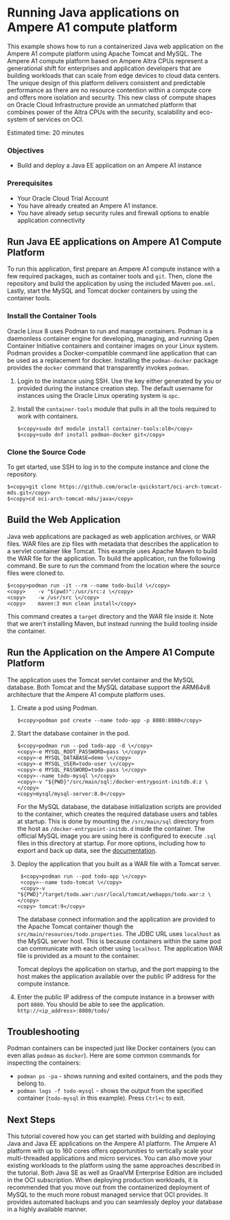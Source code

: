 # Running Java applications on Ampere A1 compute platform 

This example shows how to run a containerized Java web application on the Ampere A1 compute platform using Apache Tomcat and MySQL. The Ampere A1 compute platform based on Ampere Altra CPUs represent a generational shift for enterprises and application developers that are building workloads that can scale from edge devices to cloud data centers. The unique design of this  platform delivers consistent and predictable performance as there are no resource contention within a compute core and offers more isolation and security. This new class of compute shapes on Oracle Cloud Infrastructure  provide an unmatched platform that combines power of the Altra CPUs with the security, scalability and eco-system of services on OCI.


Estimated time: 20 minutes

### Objectives

- Build and deploy a Java EE application on an Ampere A1 instance 

### Prerequisites

- Your Oracle Cloud Trial Account
- You have already created an Ampere A1 instance.
- You have already setup security rules and firewall options to enable application connectivity
  
## Run Java EE applications on Ampere A1 Compute Platform 

To run this application, first prepare an Ampere A1 compute instance with a few required packages, such as container tools and `git`. Then, clone the repository and build the application by using the included Maven `pom.xml`. Lastly, start the MySQL and Tomcat docker containers by using the container tools.

### Install the Container Tools

Oracle Linux 8 uses Podman to run and manage containers. Podman is a daemonless container engine for developing, managing, and running Open Container Initiative containers and container images on your Linux system. Podman provides a Docker-compatible command line application that can be used as a replacement for docker. Installing the `podman-docker` package provides the `docker` command that transparently invokes `podman`.

1. Login to the instance using SSH. Use the key either generated by you or provided during the instance creation step. The default username for instances using the Oracle Linux operating system is `opc`.

1. Install the `container-tools` module that pulls in all the tools required to work with containers.
    ```
    $<copy>sudo dnf module install container-tools:ol8</copy>
    $<copy>sudo dnf install podman-docker git</copy>
    ```

<!-- 1. Set SELinux to be in permissive mode so that Podman can easily interact with the host.
    
    **Note**: This is not recommended for production use. However, setting up SELinux policies for containers are outside the scope of this tutorial. For details, see the Oracle Linux 8 documentation.

    ```
    sudo setenforce 0
    ``` -->

### Clone the Source Code

To get started, use SSH to log in to the compute instance and clone the repository.

```
$<copy>git clone https://github.com/oracle-quickstart/oci-arch-tomcat-mds.git</copy>
$<copy>cd oci-arch-tomcat-mds/java</copy>
```

## Build the Web Application

Java web applications are packaged as web application archives, or WAR files. WAR files are zip files with metadata that describes the application to a servlet container like Tomcat. This example uses Apache Maven to build the WAR file for the application. 
To build the application, run the following command. Be sure to run the command from the location where the source files were cloned to.

```
$<copy>podman run -it --rm --name todo-build \</copy>
<copy>    -v "$(pwd)":/usr/src:z \</copy>
<copy>    -w /usr/src \</copy>
<copy>    maven:3 mvn clean install</copy>
```
This command creates a `target` directory and the WAR file inside it. Note that we aren’t installing Maven, but instead running the build tooling inside the container.

## Run the Application on the Ampere A1 Compute Platform

The application uses the Tomcat servlet container and the MySQL database. Both Tomcat and the MySQL database support the ARM64v8 architecture that the Ampere A1 compute platform uses.

1. Create a pod using Podman.
    ```
    $<copy>podman pod create --name todo-app -p 8080:8080</copy>
    ```

2. Start the database container in the pod.

    ```
    $<copy>podman run --pod todo-app -d \</copy>
    <copy>-e MYSQL_ROOT_PASSWORD=pass \</copy>
    <copy>-e MYSQL_DATABASE=demo \</copy>
    <copy>-e MYSQL_USER=todo-user \</copy>
    <copy>-e MYSQL_PASSWORD=todo-pass \</copy>
    <copy>--name todo-mysql \</copy>
    <copy>-v "${PWD}"/src/main/sql:/docker-entrypoint-initdb.d:z \</copy>
    <copy>mysql/mysql-server:8.0</copy>
    ```

    For the MySQL database, the database initialization scripts are provided to the container, which creates the required database users and tables at startup. This is done by mounting the `/src/main/sql` directory from the host as `/docker-entrypoint-initdb.d` inside the container. The official MySQL image you are using here is configured to execute `.sql` files in this directory at startup.  For more options, including how to export and back up data, see the [documentation](https://hub.docker.com/_/mysql).


3. Deploy the application that you built as a WAR file with a Tomcat server.
   
   ```
    $<copy>podman run --pod todo-app \</copy>
    <copy>--name todo-tomcat \</copy>
    <copy>-v "${PWD}"/target/todo.war:/usr/local/tomcat/webapps/todo.war:z \</copy>
   <copy> tomcat:9</copy>
    ```

    The database connect information and the application are provided to the Apache Tomcat container though the `src/main/resources/todo.properties`. The JDBC URL uses `localhost` as the MySQL server host. This is because containers within the same pod can communicate with each other using `localhost`. The application WAR file is provided as a mount to the container.

    Tomcat deploys the application on startup, and the port mapping to the host makes the application available over the public IP address for the compute instance.


4. Enter the public IP address of the compute instance in a browser with port `8080`. You should be able to see the application. `http://<ip_address>:8080/todo/`

## Troubleshooting

Podman containers can be inspected just like Docker containers (you can even alias `podman` as `docker`). Here are some common commands for inspecting the containers:

- `podman ps -pa` - shows running and exited containers, and the pods they belong to. 
- `podman logs -f todo-mysql` - shows the output from the specified container (`todo-mysql` in this example). Press `Ctrl+c` to exit.

## Next Steps

This tutorial covered how you can get started with building and deploying  Java and Java EE applications on the Ampere A1 platform. The Ampere A1 platform with up to 160 cores offers opportunities to vertically scale your multi-threaded applications and micro services. You can also move your existing workloads to the platform using the same approaches described in the tutorial. Both Java SE as well as GraalVM Enterprise Edition are included in the OCI subscription. When deploying production workloads, it is recommended that you move out from the containerized deployment of MySQL to the much more robust managed service that OCI provides. It provides automated backups and you can seamlessly deploy your database in a highly available manner. 
